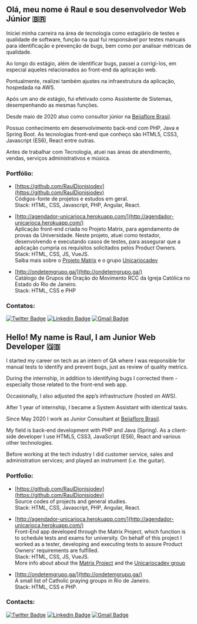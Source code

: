 ## Olá, meu nome é Raul e sou desenvolvedor Web Júnior 🇧🇷

Iniciei minha carreira na área de tecnologia como estagiário de testes e qualidade de software,
função na qual fui responsável por testes manuais para identificação e prevenção de bugs, bem
como por analisar métricas de qualidade. 	

Ao longo do estágio, além de identificar bugs, passei a corrigi-los, em especial aqueles relacionados ao front-end da aplicação web.

Pontualmente, realizei também ajustes na infraestrutura da aplicação, hospedada na AWS.

Após um ano de estágio, fui efetivado como Assistente de Sistemas, desempenhando as mesmas funções.

Desde maio de 2020 atuo como consultor júnior na [Beijaflore Brasil](https://www.beijaflore.com/pt/).

Possuo conhecimento em desenvolvimento back-end com PHP, Java e Spring Boot. As tecnologias front-end que conheço são HTML5, CSS3, Javascript (ES6), React entre outras. 

Antes de trabalhar com Tecnologia, atuei nas áreas de atendimento, vendas, serviços administrativos e música.

### Portfólio:

- [https://github.com/RaulDionisiodev](https://github.com/RaulDionisiodev)  
   Códigos-fonte de projetos e estudos em geral.  
   Stack: HTML, CSS, Javascript, PHP, Angular, React.

- [http://agendador-unicarioca.herokuapp.com/](http://agendador-unicarioca.herokuapp.com/)  
   Aplicação front-end criada no Projeto Matrix, para agendamento de provas da Universidade.
   Neste projeto, atuei como testador, desenvolvendo e executando casos de testes, para assegurar que a aplicação cumpria os requisitos solicitados pelos Product  Owners.  
   Stack: HTML, CSS, JS, VueJS.  
   Saiba mais sobre o [Projeto Matrix](https://unicariocadev.github.io/ProjetoMatrix/) e o grupo [Unicariocadev](https://github.com/UnicariocaDev)

- [http://ondetemgrupo.ga/](http://ondetemgrupo.ga/)  
   Catálogo de Grupos de Oração do Movimento RCC da Igreja Católica no Estado do Rio de Janeiro.  
   Stack: HTML, CSS e PHP

### Contatos:

[![Twitter Badge](https://img.shields.io/badge/-@rauldionisiodev-1ca0f1?style=flat-square&labelColor=1ca0f1&logo=twitter&logoColor=white&link=https://twitter.com/rauldionisiodev)](https://twitter.com/rauldionisiodev) [![Linkedin Badge](https://img.shields.io/badge/-Raul-blue?style=flat-square&logo=Linkedin&logoColor=white&link=https://www.linkedin.com/in/rauldionisio/)](https://www.linkedin.com/in/rauldionisio/) [![Gmail Badge](https://img.shields.io/badge/-rauldionisiosh@gmail.com-c14438?style=flat-square&logo=Gmail&logoColor=white&link=mailto:rauldionisiosh@gmail.com)](mailto:rauldionisiosh@gmail.com)



## Hello! My name is Raul, I am Junior Web Developer 🇬🇧

I started my career on tech as an intern of QA where I was responsible for manual tests to identify and prevent bugs, just as review of quality metrics.

During the internship, in addition to identifying bugs I corrected them - especially those related to the front-end web app. 

Occasionally, I also adjusted the app’s infrastructure (hosted on AWS).

After 1 year of internship, I became a System Assistant with identical tasks. 

Since May 2020 I work as Junior Consultant at [Beijaflore Brasil](https://www.beijaflore.com/pt/). 

My field is back-end development with PHP and Java (Spring). As a client-side developer I use HTML5, CSS3, JavaScript (ES6), React and various other technologies. 

Before working at the tech industry I did customer service, sales and administration services; and played an instrument (i.e. the guitar).

### Portfolio:

- [https://github.com/RaulDionisiodev](https://github.com/RaulDionisiodev)  
    Source codes of projects and general studies.  
    Stack: HTML, CSS, Javascript, PHP, Angular, React.  
    
- [http://agendador-unicarioca.herokuapp.com/](http://agendador-unicarioca.herokuapp.com/)  
   Front-End app developed through the Matrix Project, which function is to schedule tests and exams for university.
   On behalf of this project I worked as a tester, developing and executing tests to assure Product Owners’ requirements are fulfilled.  
   Stack: HTML, CSS, JS, VueJS.   
   More info about about the [Matrix Project](https://unicariocadev.github.io/ProjetoMatrix/) and the [Unicariocadev group](https://github.com/UnicariocaDev)

- [http://ondetemgrupo.ga/](http://ondetemgrupo.ga/)  
   A small list of Catholic praying groups in Rio de Janeiro.  
   Stack: HTML, CSS e PHP.


### Contacts:

[![Twitter Badge](https://img.shields.io/badge/-@rauldionisiodev-1ca0f1?style=flat-square&labelColor=1ca0f1&logo=twitter&logoColor=white&link=https://twitter.com/rauldionisiodev)](https://twitter.com/rauldionisiodev) [![Linkedin Badge](https://img.shields.io/badge/-Raul-blue?style=flat-square&logo=Linkedin&logoColor=white&link=https://www.linkedin.com/in/rauldionisio/)](https://www.linkedin.com/in/rauldionisio/) [![Gmail Badge](https://img.shields.io/badge/-rauldionisiosh@gmail.com-c14438?style=flat-square&logo=Gmail&logoColor=white&link=mailto:rauldionisiosh@gmail.com)](mailto:rauldionisiosh@gmail.com)
